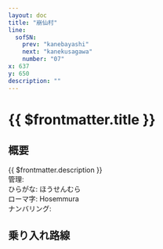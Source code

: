 ```yaml
---
layout: doc
title: "崩仙村"
line:
  sofSN:
    prev: "kanebayashi"
    next: "kanekusagawa"
    number: "07"
x: 637
y: 650
description: ""
---
```


# {{ $frontmatter.title }}
<!-- ![駅の写真の説明](駅の写真のURL) -->

## 概要
{{ $frontmatter.description }}  
管理:   
ひらがな: ほうせんむら  
ローマ字: Hosemmura  
ナンバリング: <Numberling />

## 乗り入れ路線
<LineInfo />